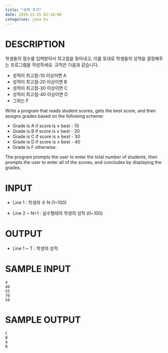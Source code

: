 ```yaml
---
title: "성적 주기"
date: 2019-12-25 02:18:00
categories: java ku
---
```


# DESCRIPTION
학생들의 점수를 입력받아서 최고점을 찾아내고, 이를 토대로 학생들의 성적을 결정해주는 프로그램을 작성하세요. 규칙은 다음과 같습니다.

* 성적이 최고점-10 이상이면 A
* 성적이 최고점-20 이상이면 B
* 성적이 최고점-30 이상이면 C
* 성적이 최고점-40 이상이면 D
* 그외는 F

Write a program that reads student scores, gets the best score, and then assigns grades based on the following scheme: 

* Grade is A if score is ≥ best - 10
* Grade is B if score is ≥ best - 20 
* Grade is C if score is ≥ best - 30
* Grade is D if score is ≥ best - 40 
* Grade is F otherwise. 

The program prompts the user to enter the total number of students, then prompts the user to enter all of the scores, and concludes by displaying the grades.

# INPUT
* Line 1 : 학생의 수 N (1~100)

* Line 2 ~ N+1 : 실수형태의 학생의 성적 (0~100)

 

# OUTPUT
* Line 1 ~ T : 학생의 성적

# SAMPLE INPUT
```
4
40
55
70
58
```
# SAMPLE OUTPUT
```
C
B
A
B
```

<script src="https://gist.github.com/DetegiCE/999de7e951fd5a84179e4a49eedb0cd7.js"></script>
